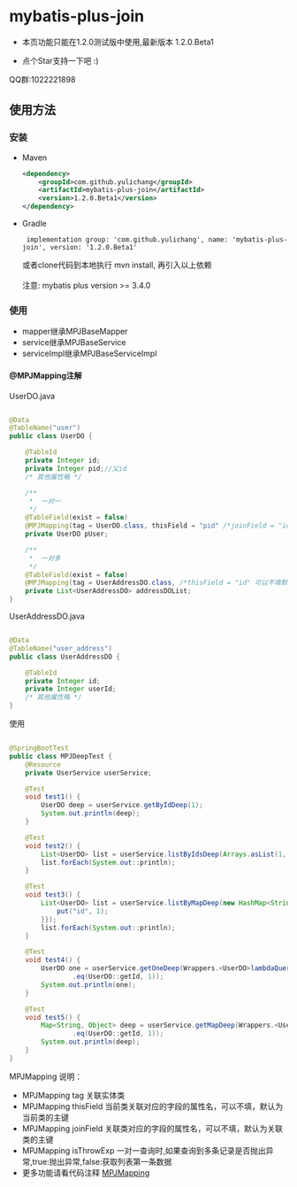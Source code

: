 # mybatis-plus-join

* 本页功能只能在1.2.0测试版中使用,最新版本 1.2.0.Beta1

* 点个Star支持一下吧 :)

QQ群:1022221898

## 使用方法

### 安装

- Maven
  ```xml
  <dependency>
      <groupId>com.github.yulichang</groupId>
      <artifactId>mybatis-plus-join</artifactId>
      <version>1.2.0.Beta1</version>
  </dependency>
  ```
- Gradle
  ```
   implementation group: 'com.github.yulichang', name: 'mybatis-plus-join', version: '1.2.0.Beta1'
  ```
  或者clone代码到本地执行 mvn install, 再引入以上依赖  
  <br>
  注意: mybatis plus version >= 3.4.0
  <br>

### 使用

* mapper继承MPJBaseMapper
* service继承MPJBaseService
* serviceImpl继承MPJBaseServiceImpl

#### @MPJMapping注解

UserDO.java

```java

@Data
@TableName("user")
public class UserDO {

    @TableId
    private Integer id;
    private Integer pid;//父id
    /* 其他属性略 */

    /**
     *  一对一
     */
    @TableField(exist = false)
    @MPJMapping(tag = UserDO.class, thisField = "pid" /*joinField = "id" 可以不填默认获取主键*/)
    private UserDO pUser;

    /**
     *  一对多
     */
    @TableField(exist = false)
    @MPJMapping(tag = UserAddressDO.class, /*thisField = "id" 可以不填默认获取主键*/ joinField = "userId")
    private List<UserAddressDO> addressDOList;
}
```

UserAddressDO.java

```java

@Data
@TableName("user_address")
public class UserAddressDO {

    @TableId
    private Integer id;
    private Integer userId;
    /* 其他属性略 */
}
```

使用

```java

@SpringBootTest
public class MPJDeepTest {
    @Resource
    private UserService userService;

    @Test
    void test1() {
        UserDO deep = userService.getByIdDeep(1);
        System.out.println(deep);
    }

    @Test
    void test2() {
        List<UserDO> list = userService.listByIdsDeep(Arrays.asList(1, 4));
        list.forEach(System.out::println);
    }

    @Test
    void test3() {
        List<UserDO> list = userService.listByMapDeep(new HashMap<String, Object>() {{
            put("id", 1);
        }});
        list.forEach(System.out::println);
    }

    @Test
    void test4() {
        UserDO one = userService.getOneDeep(Wrappers.<UserDO>lambdaQuery()
                .eq(UserDO::getId, 1));
        System.out.println(one);
    }

    @Test
    void test5() {
        Map<String, Object> deep = userService.getMapDeep(Wrappers.<UserDO>lambdaQuery()
                .eq(UserDO::getId, 1));
        System.out.println(deep);
    }
}
```

MPJMapping 说明：

* MPJMapping tag 关联实体类
* MPJMapping thisField 当前类关联对应的字段的属性名，可以不填，默认为当前类的主键
* MPJMapping joinField 关联类对应的字段的属性名，可以不填，默认为关联类的主键
* MPJMapping isThrowExp 一对一查询时,如果查询到多条记录是否抛出异常,true:抛出异常,false:获取列表第一条数据
* 更多功能请看代码注释 [MPJMapping](https://gitee.com/best_handsome/mybatis-plus-join/blob/master/src/main/java/com/github/yulichang/annotation/MPJMapping.java)




